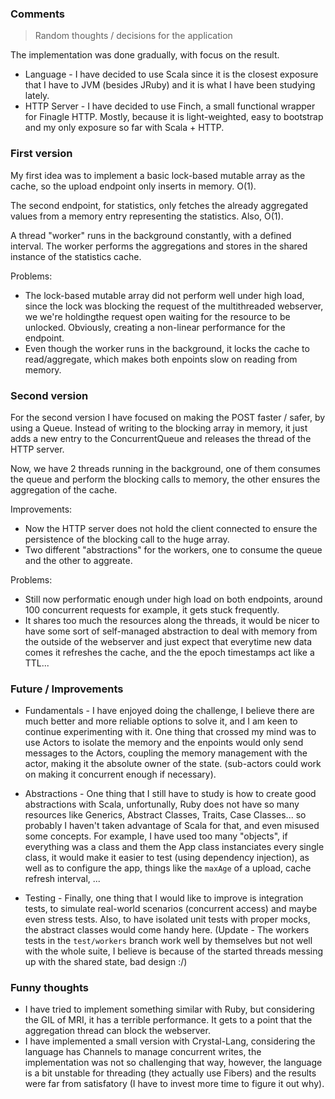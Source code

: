 ### Comments
> Random thoughts / decisions for the application

The implementation was done gradually, with focus on the result.

* Language - I have decided to use Scala since it is the closest exposure that I have to JVM (besides JRuby) and it is what I have been studying lately.
* HTTP Server - I have decided to use Finch, a small functional wrapper for Finagle HTTP. Mostly, because it is light-weighted, easy to bootstrap and my only exposure so far with Scala + HTTP.

### First version

My first idea was to implement a basic lock-based mutable array as the cache, so the upload endpoint only inserts in memory. O(1).

The second endpoint, for statistics, only fetches the already aggregated values from a memory entry representing the statistics. Also, O(1).

A thread "worker" runs in the background constantly, with a defined interval. The worker performs the aggregations and stores in the shared instance of the statistics cache.

Problems:
  * The lock-based mutable array did not perform well under high load, since the lock was blocking the request of the multithreaded webserver, we we're holdingthe request open waiting for the resource to be unlocked. Obviously, creating a non-linear performance for the endpoint.
  * Even though the worker runs in the background, it locks the cache to read/aggregate, which makes both enpoints slow on reading from memory.

### Second version

For the second version I have focused on making the POST faster / safer, by using a Queue. Instead of writing to the blocking array in memory, it just adds a new entry to the ConcurrentQueue and releases the thread of the HTTP server.

Now, we have 2 threads running in the background, one of them consumes the queue and perform the blocking calls to memory, the other ensures the aggregation of the cache.

Improvements:
  * Now the HTTP server does not hold the client connected to ensure the persistence of the blocking call to the huge array.
  * Two different "abstractions" for the workers, one to consume the queue and the other to aggreate.

Problems:
  * Still now performatic enough under high load on both endpoints, around 100 concurrent requests for example, it gets stuck frequently.
  * It shares too much the resources along the threads, it would be nicer to have some sort of self-managed abstraction to deal with memory from the outside of the webserver and just expect that everytime new data comes it refreshes the cache, and the the epoch timestamps act like a TTL...

### Future / Improvements
  * Fundamentals - I have enjoyed doing the challenge, I believe there are much better and more reliable options to solve it, and I am keen to continue experimenting with it. One thing that crossed my mind was to use Actors to isolate the memory and the enpoints would only send messages to the Actors, coupling the memory management with the actor, making it the absolute owner of the state. (sub-actors could work on making it concurrent enough if necessary).

  * Abstractions - One thing that I still have to study is how to create good abstractions with Scala, unfortunally, Ruby does not have so many resources like Generics, Abstract Classes, Traits, Case Classes...  so probably I haven't taken advantage of Scala for that, and even misused some concepts. For example, I have used too many "objects", if everything was a class and them the App class instanciates every single class, it would make it easier to test (using dependency injection), as well as to configure the app, things like the `maxAge` of a upload, cache refresh interval, ...

  * Testing - Finally, one thing that I would like to improve is integration tests, to simulate real-world scenarios (concurrent access) and maybe even stress tests. Also, to have isolated unit tests with proper mocks, the abstract classes would come handy here. (Update - The workers tests in the `test/workers` branch work well by themselves but not well with the whole suite, I believe is because of the started threads messing up with the shared state, bad design :/)

### Funny thoughts
  * I have tried to implement something similar with Ruby, but considering the GIL of MRI, it has a terrible performance. It gets to a point that the aggregation thread can block the webserver.
  * I have implemented a small version with Crystal-Lang, considering the language has Channels to manage concurrent writes, the implementation was not so challenging that way, however, the language is a bit unstable for threading (they actually use Fibers) and the results were far from satisfatory (I have to invest more time to figure it out why).
